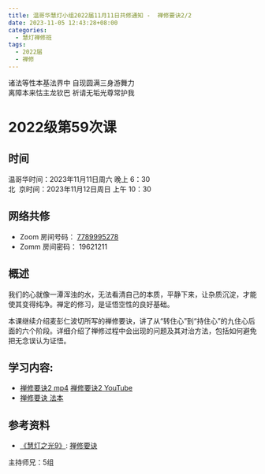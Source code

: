```yaml
---
title: 温哥华慧灯小组2022届11月11日共修通知 -  禅修要诀2/2
date: 2023-11-05 12:43:28+08:00
categories:
  - 慧灯禅修班
tags:
  - 2022届
  - 禅修
---
```

诸法等性本基法界中 自现圆满三身游舞力\
离障本来怙主龙钦巴 祈请无垢光尊常护我
# 2022级第59次课

## 时间

温哥华时间：2023年11月11日周六 晚上 6：30  
北  京时间：2023年11月12日周日 上午 10：30

## 网络共修

- Zoom 房间号码： [7789995278](https://us02web.zoom.us/j/7789995278?pwd=VjZmbWJFY2k2K0E5RVB2cTNIQmhqUT09)
- Zomm 房间密码： 19621211


## 概述

我们的心就像一潭浑浊的水，无法看清自己的本质，平静下来，让杂质沉淀，才能使其变得纯净。禅定的修习，是证悟空性的良好基础。

本课继续介绍麦彭仁波切所写的禅修要诀，讲了从“转住心”到“持住心”的九住心后面的六个阶段。详细介绍了禅修过程中会出现的问题及其对治方法，包括如何避免把无念误认为证悟。

## 学习内容:

* [禅修要诀2 mp4](https://fohuifayu.com/index.php/huideng-jiangtang/fofa-jianxiu/chan-ding/594-l11025)
[禅修要诀2 YouTube](https://www.youtube.com/watch?v=6yDBvfsklRw)
* [禅修要诀 法本](https://www.huidengchanxiu.net/books/cx/cx-01)



## 参考资料

* [《慧灯之光9》](http://huidengchanxiu.net/refs/hdzg/09): [禅修要诀](http://huidengchanxiu.net/refs/hdzg/09#%E7%A6%85%E4%BF%AE%E8%A6%81%E8%AF%80)

主持师兄：5组
<br><br><br>
<br><br><br>